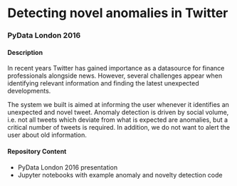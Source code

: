 # Detecting novel anomalies in Twitter

### PyData London 2016 

#### Description

In recent years Twitter has gained importance as a datasource for finance professionals alongside news. However, several challenges appear when identifying relevant information and finding the latest unexpected developments. 

The system we built is aimed at informing the user whenever it identifies an unexpected and novel tweet. Anomaly detection is driven by social volume, i.e. not all tweets which deviate from what is expected are anomalies, but a critical number of tweets is required. In addition, we do not want to alert the user about old information.

#### Repository Content

* PyData London 2016 presentation
* Jupyter notebooks with example anomaly and novelty detection code 
